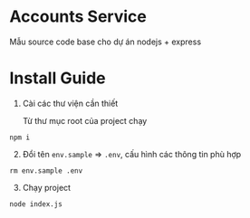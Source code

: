 # Accounts Service
Mẫu source code base cho dự án nodejs + express 

# Install Guide

1. Cài các thư viện cần thiết

    Từ thư mục root của project chạy
```
npm i
```

2. Đổi tên `env.sample` => `.env`, cấu hình các thông tin phù hợp
```
rm env.sample .env
```

3. Chạy project

```
node index.js
```

